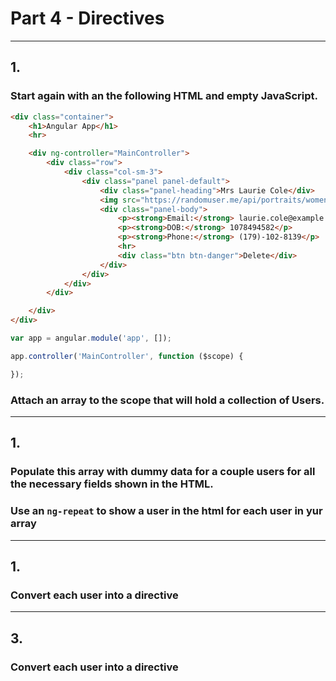 # Part 4 - Directives
---
## 1.
### Start again with an the following HTML and empty JavaScript.

```html
<div class="container">
    <h1>Angular App</h1>
    <hr>

    <div ng-controller="MainController">
        <div class="row">
            <div class="col-sm-3">
                <div class="panel panel-default">
                    <div class="panel-heading">Mrs Laurie Cole</div>
                    <img src="https://randomuser.me/api/portraits/women/78.jpg" style="width: 100%">
                    <div class="panel-body">
                        <p><strong>Email:</strong> laurie.cole@example.com</p>
                        <p><strong>DOB:</strong> 1078494582</p>
                        <p><strong>Phone:</strong> (179)-102-8139</p>
                        <hr>
                        <div class="btn btn-danger">Delete</div>
                    </div>
                </div>
            </div>
        </div>

    </div>
</div>
```

```javascript
var app = angular.module('app', []);

app.controller('MainController', function ($scope) {

});
```

### Attach an array to the scope that will hold a collection of Users.
---
## 1.
### Populate this array with dummy data for a couple users for all the necessary fields shown in the HTML.
### Use an `ng-repeat` to show a user in the html for each user in yur array
---
## 1.
### Convert each user into a directive
---
## 3.
### Convert each user into a directive
